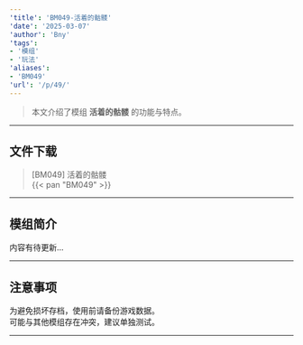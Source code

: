 ```yaml
---
'title': 'BM049-活着的骷髅'
'date': '2025-03-07'
'author': 'Bny'
'tags':
- '模组'
- '玩法'
'aliases':
- 'BM049'
'url': '/p/49/'
---
```


> 本文介绍了模组 **活着的骷髅** 的功能与特点。

---

## 文件下载

> [BM049] 活着的骷髅  
{{< pan "BM049" >}}  

---

## 模组简介

>  
内容有待更新...  

---

## 注意事项

>  
为避免损坏存档，使用前请备份游戏数据。  
可能与其他模组存在冲突，建议单独测试。  

---

